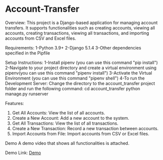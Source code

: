 # Account-Transfer

Overview:
This project is a Django-based application for managing account transfers. It supports functionalities such as creating accounts, viewing all accounts, creating transactions, viewing all transactions, and importing accounts from CSV and Excel files.

Requirements:
1-Python 3.9+
2-Django 5.1.4
3-Other dependencies specified in the Pipfile

Setup Instructions:
1-Install pipenv (you can use this command "pip install")
2-Navigate to your project directory and create a virtual environment using pipenv(you can use this command "pipenv install")
3-Activate the Virtual Environment (you can use this command "pipenv shell")
4-To run the Development Server: Change the directory to the account_transfer project folder and run the following command:
cd account_transfer
python manage.py runserver

Features:

1. Get All Accounts: View the list of all accounts.
2. Create a New Account: Add a new account to the system.
3. Get All Transactions: View the list of all transactions.
4. Create a New Transaction: Record a new transaction between accounts.
5. Import Accounts from File: Import accounts from CSV or Excel files.

Demo
A demo video that shows all functionalities is attached.

Demo Link: [Demo](https://youtu.be/wocnqswdevg)
